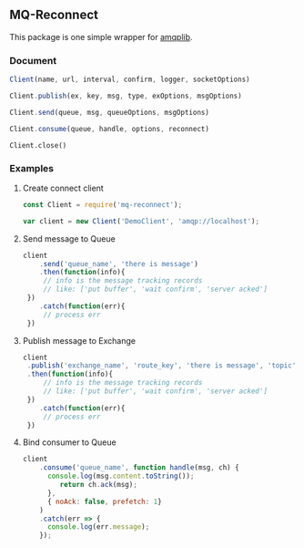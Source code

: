 ## MQ-Reconnect

This package is one simple wrapper for [amqplib](http://www.squaremobius.net/amqp.node/).

### Document

```javascript
Client(name, url, interval, confirm, logger, socketOptions)
```


```javascript
Client.publish(ex, key, msg, type, exOptions, msgOptions)
```

```javascript
Client.send(queue, msg, queueOptions, msgOptions)
```

```javascript
Client.consume(queue, handle, options, reconnect)
```

```
Client.close()
```

### Examples

1. Create connect client

   ```javascript
   const Client = require('mq-reconnect');
   
   var client = new Client('DemoClient', 'amqp://localhost');
   ```

2. Send message to Queue

   ```javascript
   client
       .send('queue_name', 'there is message')
       .then(function(info){
       	// info is the message tracking records
       	// like: ['put buffer', 'wait confirm', 'server acked']
   	})
       .catch(function(err){
       	// process err
   	})
   ```

3. Publish message to Exchange

   ```javascript
   client
   	.publish('exchange_name', 'route_key', 'there is message', 'topic')
   	.then(function(info){
       	// info is the message tracking records
       	// like: ['put buffer', 'wait confirm', 'server acked']
   	})
       .catch(function(err){
       	// process err
   	})
   ```

4. Bind consumer to Queue

   ```javascript
   client
       .consume('queue_name', function handle(msg, ch) {
         console.log(msg.content.toString());
            return ch.ack(msg);
         },
         { noAck: false, prefetch: 1}
       )
       .catch(err => {
         console.log(err.message);
       });
   ```

